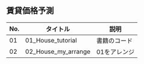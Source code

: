 ## 賃貸価格予測
|  No. | タイトル | 説明 |
|------|-----|---|
| 01   | 01_House_tutorial   | 書籍のコード   |
| 02   | 02_House_my_arrange    | 01をアレンジ   |